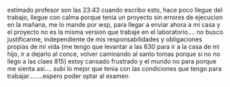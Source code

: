 estimado profesor son las 23:43 cuando escribo esto, hace poco llegue del trabajo, llegue con calma porque tenia un proyecto sin errores de ejecucion en la mañana, me lo mande por wsp, para llegar a enviar ahora a mi casa y el proyecto no es la misma version que trabaje en el laboratorio.... no busco justificarme, independiente de mis responsabilidades y obligaciones propias de mi vida (me tengo que levantar a las 630 para ir a la casa de mi hijo, ir a dejarlo al conce, volver caminando al santo tomas porque si no no llego a las claes 815) estoy cansado frustrado y el mundo no para porque me sienta asi.... subi lo mejor que tenia con las condiciones que tengo para trabajar........espero poder optar al examen
